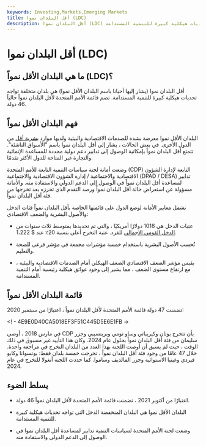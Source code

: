 ```yaml
---
keywords: Investing,Markets,Emerging Markets
title: أقل البلدان نموا (LDC)
description: أقل البلدان نموا (LDC) هي البلدان المنخفضة الدخل التي تواجه تحديات هيكلية كبيرة للتنمية المستدامة.
---
```


# أقل البلدان نموا (LDC)
## ما هي البلدان الأقل نمواً (LDC)؟

أقل البلدان نموا (يشار إليها أحيانا باسم البلدان الأقل نموا) هي بلدان متخلفة تواجه تحديات هيكلية كبيرة للتنمية المستدامة. تضم قائمة الأمم المتحدة لأقل البلدان نمواً حالياً 46 دولة.

## فهم البلدان الأقل نمواً

البلدان الأقل نموا معرضة بشدة للصدمات الاقتصادية والبيئية ولديها موارد [بشرية أقل](/humancapital) من الدول الأخرى. في بعض الحالات ، يشار إلى أقل البلدان نموا باسم "الأسواق الناشئة". تتمتع أقل البلدان نمواً بإمكانية الوصول إلى تدابير دعم دولية محددة للمساعدة الإنمائية والتجارة غير المتاحة للدول الأكثر تقدمًا.

وضعت أمانة لجنة سياسات التنمية التابعة للأمم المتحدة (CDP) التابعة لإدارة الشؤون الاقتصادية والاجتماعية / إدارة الشؤون الاقتصادية والاجتماعية (DPAD / DESA) تدابير لمساعدة أقل البلدان نمواً في الوصول إلى الدعم الدولي والاستفادة منه. والأمانة مسؤولة عن استعراض حالة أقل البلدان نمواً ورصد التقدم الذي تحرزه بعد تخرجها من فئة أقل البلدان نمواً.

تشمل معايير الأمانة لوضع الدول على قائمتها الخاصة بأقل البلدان نمواً فئات الدخل والأصول البشرية والضعف الاقتصادي:

- عتبات الدخل هي 1018 دولارًا أمريكيًا ، والتي تم تحديدها بمتوسط ثلاث سنوات من [الدخل القومي الإجمالي](/gross-national-income-gni) للفرد. عتبة التخرج أعلى بنسبة 20٪ عند $ 1،222.

- تُحسب الأصول البشرية باستخدام خمسة مؤشرات مجمعة في مؤشر فرعي للصحة والتعليم.

- يقيس مؤشر الضعف الاقتصادي الضعف الهيكلي أمام الصدمات الاقتصادية والبيئية ، مع ارتفاع مستوى الضعف ، مما يشير إلى وجود عوائق هيكلية رئيسية أمام التنمية المستدامة.

## قائمة البلدان الأقل نمواً

تضمنت 47 دولة قائمة الأمم المتحدة لأقل البلدان نمواً ، اعتبارًا من سبتمبر 2020:

<! - 4E9E0D40CA5018EF3F51C445D5E6E1FB ->

في مارس 2018 ، أوصى CDP بأن تتخرج بوتان وكيريباتي وساو تومي وبرينسيبي وجزر سليمان من فئة أقل البلدان نمواً بحلول عام 2024. وكان هذا التأييد غير مسبوق في ذلك الوقت ، حيث لم يسبق أن أوصت اللجنة بهذا العدد من البلدان التخرج في مراجعة واحدة. خلال 47 عامًا من وجود فئة أقل البلدان نمواً ، تخرجت خمسة بلدان فقط: بوتسوانا وكابو فيردي وغينيا الاستوائية وجزر المالديف وساموا. كما حددت اللجنة أنغولا للتخرج في عام 2024.

## يسلط الضوء

- اعتبارًا من أكتوبر 2021 ، تضمنت قائمة الأمم المتحدة لأقل البلدان نمواً 46 دولة.

- البلدان الأقل نموا هي البلدان المنخفضة الدخل التي تواجه تحديات هيكلية كبيرة للتنمية المستدامة.

- وضعت لجنة الأمم المتحدة لسياسات التنمية تدابير لمساعدة أقل البلدان نموا في الوصول إلى الدعم الدولي والاستفادة منه.

